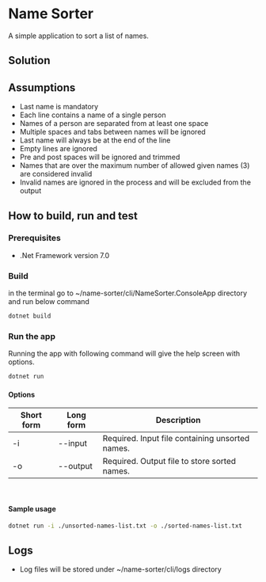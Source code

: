 # Name Sorter

A simple application to sort a list of names.

## Solution

## Assumptions

- Last name is mandatory
- Each line contains a name of a single person
- Names of a person are separated from at least one space
- Multiple spaces and tabs between names will be ignored
- Last name will always be at the end of the line
- Empty lines are ignored
- Pre and post spaces will be ignored and trimmed
- Names that are over the maximum number of allowed given names (3) are considered invalid
- Invalid names are ignored in the process and will be excluded from the output

## How to build, run and test

### Prerequisites

- .Net Framework version 7.0

### Build

in the terminal go to ~/name-sorter/cli/NameSorter.ConsoleApp directory and run below command

```sh
dotnet build
```

### Run the app

Running the app with following command will give the help screen with options.

```sh
dotnet run
```

#### Options

| Short form | Long form | Description                                     |
| ---------- | --------- | ----------------------------------------------- |
| -i         | --input   | Required. Input file containing unsorted names. |
| -o         | --output  | Required. Output file to store sorted names.    |

<br/>

#### Sample usage

```sh
dotnet run -i ./unsorted-names-list.txt -o ./sorted-names-list.txt
```

## Logs

- Log files will be stored under ~/name-sorter/cli/logs directory

<br/>
